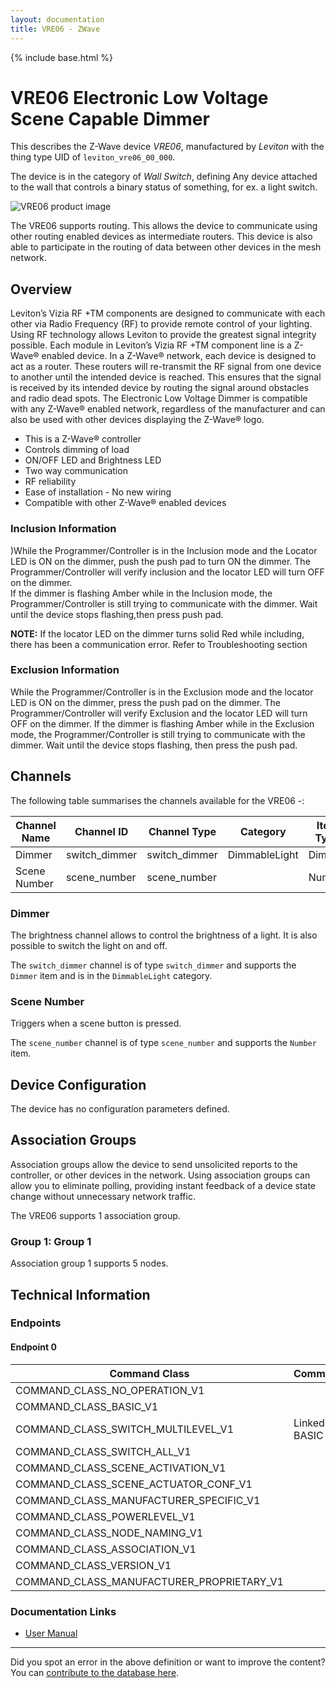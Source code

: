 ```yaml
---
layout: documentation
title: VRE06 - ZWave
---
```


{% include base.html %}

# VRE06 Electronic Low Voltage Scene Capable Dimmer
This describes the Z-Wave device *VRE06*, manufactured by *Leviton* with the thing type UID of ```leviton_vre06_00_000```.

The device is in the category of *Wall Switch*, defining Any device attached to the wall that controls a binary status of something, for ex. a light switch.

![VRE06 product image](https://opensmarthouse.org/zwavedatabase/192/image/)


The VRE06 supports routing. This allows the device to communicate using other routing enabled devices as intermediate routers.  This device is also able to participate in the routing of data between other devices in the mesh network.

## Overview

Leviton’s Vizia RF +TM components are designed to communicate with each other via Radio Frequency (RF) to provide remote control of your lighting. Using RF technology allows Leviton to provide the greatest signal integrity possible. Each module in Leviton’s Vizia RF +TM component line is a Z-Wave® enabled device. In a Z-Wave® network, each device is designed to act as a router. These routers will re-transmit the RF signal from one device to another until the intended device is reached. This ensures that the signal is received by its intended device by routing the signal around obstacles and radio dead spots. The Electronic Low Voltage Dimmer is compatible with any Z-Wave® enabled network, regardless of the manufacturer and can also be used with other devices displaying the Z-Wave® logo.

  * This is a Z-Wave® controller
  * Controls dimming of load
  * ON/OFF LED and Brightness LED
  * Two way communication
  * RF reliability
  * Ease of installation - No new wiring
  * Compatible with other Z-Wave® enabled devices

### Inclusion Information

)While the Programmer/Controller is in the Inclusion mode and the Locator LED is ON on the dimmer, push the push pad to turn ON the dimmer. The Programmer/Controller will verify inclusion and the locator LED will turn OFF on the dimmer.  
If the dimmer is flashing Amber while in the Inclusion mode, the Programmer/Controller is still trying to communicate with the dimmer. Wait until the device stops flashing,then press push pad.

**NOTE:** If the locator LED on the dimmer turns solid Red while including, there has been a communication error. Refer to Troubleshooting section

### Exclusion Information

While the Programmer/Controller is in the Exclusion mode and the locator LED is ON on the dimmer, press the push pad on the dimmer. The Programmer/Controller will verify Exclusion and the locator LED will turn OFF on the dimmer. If the dimmer is flashing Amber while in the Exclusion mode, the Programmer/Controller is still trying to communicate with the dimmer. Wait until the device stops flashing, then press the push pad.

## Channels

The following table summarises the channels available for the VRE06 -:

| Channel Name | Channel ID | Channel Type | Category | Item Type |
|--------------|------------|--------------|----------|-----------|
| Dimmer | switch_dimmer | switch_dimmer | DimmableLight | Dimmer | 
| Scene Number | scene_number | scene_number |  | Number | 

### Dimmer
The brightness channel allows to control the brightness of a light.
            It is also possible to switch the light on and off.

The ```switch_dimmer``` channel is of type ```switch_dimmer``` and supports the ```Dimmer``` item and is in the ```DimmableLight``` category.

### Scene Number
Triggers when a scene button is pressed.

The ```scene_number``` channel is of type ```scene_number``` and supports the ```Number``` item.



## Device Configuration

The device has no configuration parameters defined.

## Association Groups

Association groups allow the device to send unsolicited reports to the controller, or other devices in the network. Using association groups can allow you to eliminate polling, providing instant feedback of a device state change without unnecessary network traffic.

The VRE06 supports 1 association group.

### Group 1: Group 1


Association group 1 supports 5 nodes.

## Technical Information

### Endpoints

#### Endpoint 0

| Command Class | Comment |
|---------------|---------|
| COMMAND_CLASS_NO_OPERATION_V1| |
| COMMAND_CLASS_BASIC_V1| |
| COMMAND_CLASS_SWITCH_MULTILEVEL_V1| Linked to BASIC|
| COMMAND_CLASS_SWITCH_ALL_V1| |
| COMMAND_CLASS_SCENE_ACTIVATION_V1| |
| COMMAND_CLASS_SCENE_ACTUATOR_CONF_V1| |
| COMMAND_CLASS_MANUFACTURER_SPECIFIC_V1| |
| COMMAND_CLASS_POWERLEVEL_V1| |
| COMMAND_CLASS_NODE_NAMING_V1| |
| COMMAND_CLASS_ASSOCIATION_V1| |
| COMMAND_CLASS_VERSION_V1| |
| COMMAND_CLASS_MANUFACTURER_PROPRIETARY_V1| |

### Documentation Links

* [User Manual](https://opensmarthouse.org/zwavedatabase/192/Instruction-Sheet-VRE06.pdf)

---

Did you spot an error in the above definition or want to improve the content?
You can [contribute to the database here](https://opensmarthouse.org/zwavedatabase/192).
